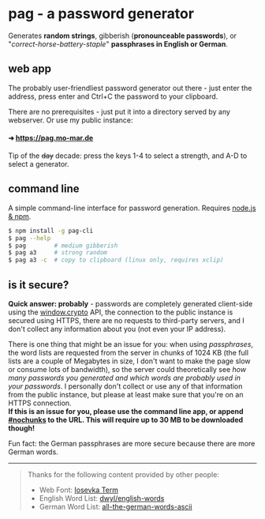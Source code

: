 # pag - a password generator

Generates **random strings**, gibberish (**pronounceable passwords**), or "*correct-horse-battery-staple*" **passphrases in English or German**. 

## web app

The probably user-friendliest password generator out there - just enter the address, press enter and Ctrl+C the password to your clipboard.

There are no prerequisites - just put it into a directory served by any webserver. Or use my public instance:

#### ➜ https://pag.mo-mar.de

Tip of the ~~day~~ decade: press the keys 1-4 to select a strength, and A-D to select a generator. 

## command line

A simple command-line interface for password generation. Requires [node.js & npm](https://nodejs.org).

```bash
$ npm install -g pag-cli
$ pag --help
$ pag        # medium gibberish
$ pag a3     # strong random
$ pag a3 -c  # copy to clipboard (linux only, requires xclip)
```

## is it secure?

**Quick answer: probably** - passwords are completely generated client-side using the [window.crypto](https://developer.mozilla.org/en-US/docs/Web/API/Window/crypto) API, the connection to the public instance is secured using HTTPS, there are no requests to third-party servers, and I don't collect any information about you (not even your IP address).
  
There is one thing that might be an issue for you: when using *passphrases*, the word lists are requested from the server in chunks of 1024 KB (the full lists are a couple of Megabytes in size, I don't want to make the page slow or consume lots of bandwidth), so the server could theoretically see *how many passwords you generated and which words are probably used in your passwords*. I personally don't collect or use any of that information from the public instance, but please at least make sure that you're on an HTTPS connection.  
**If this is an issue for you, please use the command line app, or append [#nochunks](https://pag.mo-mar.de/#nochunks) to the URL. This will require up to 30 MB to be downloaded though!**

Fun fact: the German passphrases are more secure because there are more German words.

---

> Thanks for the following content provided by other people:
> - Web Font: [Iosevka Term](http://typeof.net/Iosevka/)
> - English Word List: [dwyl/english-words](https://github.com/dwyl/english-words)
> - German Word List: [all-the-german-words-ascii](http://npm.im/all-the-german-words-ascii)
